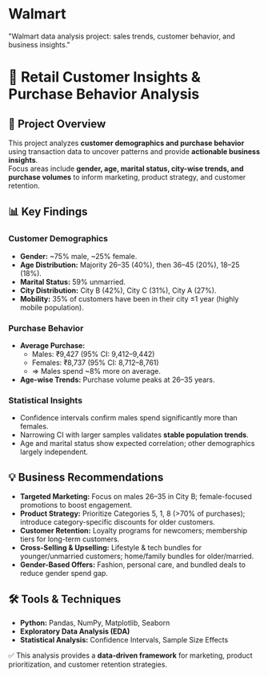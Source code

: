 # Walmart
"Walmart data analysis project: sales trends, customer behavior, and business insights."
# 🛒 Retail Customer Insights & Purchase Behavior Analysis

## 📌 Project Overview
This project analyzes **customer demographics and purchase behavior** using transaction data to uncover patterns and provide **actionable business insights**.  
Focus areas include **gender, age, marital status, city-wise trends, and purchase volumes** to inform marketing, product strategy, and customer retention.

## 📊 Key Findings

### Customer Demographics
- **Gender:** ~75% male, ~25% female.  
- **Age Distribution:** Majority 26–35 (40%), then 36–45 (20%), 18–25 (18%).  
- **Marital Status:** 59% unmarried.  
- **City Distribution:** City B (42%), City C (31%), City A (27%).  
- **Mobility:** 35% of customers have been in their city ≤1 year (highly mobile population).  

### Purchase Behavior
- **Average Purchase:**  
  - Males: ₹9,427 (95% CI: 9,412–9,442)  
  - Females: ₹8,737 (95% CI: 8,712–8,761)  
  - ⇒ Males spend ~8% more on average.  
- **Age-wise Trends:** Purchase volume peaks at 26–35 years.  

### Statistical Insights
- Confidence intervals confirm males spend significantly more than females.  
- Narrowing CI with larger samples validates **stable population trends**.  
- Age and marital status show expected correlation; other demographics largely independent.  

## 💡 Business Recommendations
- **Targeted Marketing:** Focus on males 26–35 in City B; female-focused promotions to boost engagement.  
- **Product Strategy:** Prioritize Categories 5, 1, 8 (>70% of purchases); introduce category-specific discounts for older customers.  
- **Customer Retention:** Loyalty programs for newcomers; membership tiers for long-term customers.  
- **Cross-Selling & Upselling:** Lifestyle & tech bundles for younger/unmarried customers; home/family bundles for older/married.  
- **Gender-Based Offers:** Fashion, personal care, and bundled deals to reduce gender spend gap.  

## 🛠️ Tools & Techniques
- **Python:** Pandas, NumPy, Matplotlib, Seaborn  
- **Exploratory Data Analysis (EDA)**  
- **Statistical Analysis:** Confidence Intervals, Sample Size Effects  

✅ This analysis provides a **data-driven framework** for marketing, product prioritization, and customer retention strategies.

